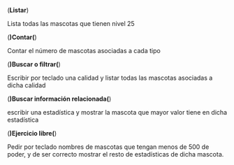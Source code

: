 (**Listar**)

Lista todas las mascotas que tienen nivel 25

(**)Contar(**)

Contar el número de mascotas asociadas a cada tipo

(**)Buscar o filtrar(**)

Escribir por teclado una calidad y listar todas las mascotas asociadas a dicha calidad

(**)Buscar información relacionada(**) 

escribir una estadística y mostrar la mascota que mayor valor tiene en dicha estadística

(**)Ejercicio libre(**)

Pedir por teclado nombres de mascotas que tengan menos de 500 de poder, y de ser correcto mostrar el resto de
estadísticas de dicha mascota.
